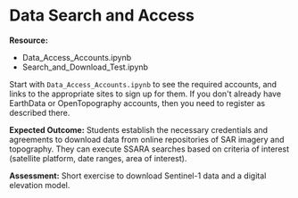 # Data Search and Access

**Resource:**

+ Data_Access_Accounts.ipynb
+ Search_and_Download_Test.ipynb

Start with `Data_Access_Accounts.ipynb` to see the required accounts, and links to the appropriate sites to sign up for them. If you don't already have EarthData or OpenTopography accounts, then you need to register as described there.

**Expected Outcome:** Students establish the necessary credentials and agreements to download data from online repositories of SAR imagery and topography. They can execute SSARA searches based on criteria of interest (satellite platform, date ranges, area of interest).

**Assessment:** Short exercise to download Sentinel-1 data and a digital elevation model.
